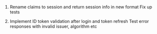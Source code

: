 1. Rename claims to session and return session info in new format
   Fix up tests

3. Implement ID token validation after login and token refresh
   Test error responses with invalid issuer, algorithm etc